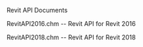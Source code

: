 Revit API Documents

RevitAPI2016.chm -- Revit API for Revit 2016

RevitAPI2018.chm -- Revit API for Revit 2018

